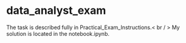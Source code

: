 # data_analyst_exam

The task is described fully in Practical_Exam_Instructions.< br / >
My solution is located in the notebook.ipynb.
